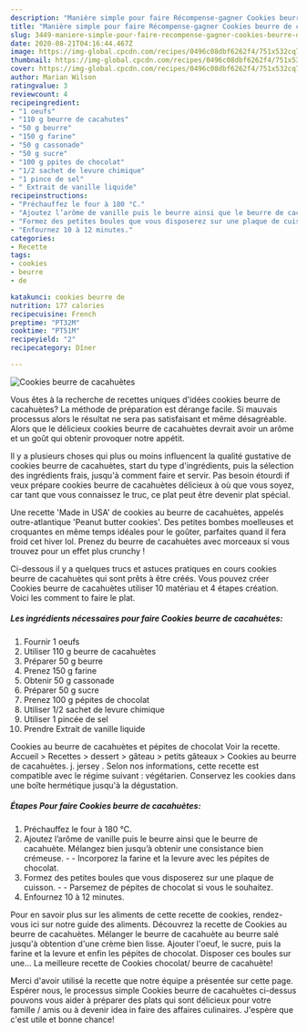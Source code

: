 ```yaml
---
description: "Manière simple pour faire Récompense-gagner Cookies beurre de cacahuètes"
title: "Manière simple pour faire Récompense-gagner Cookies beurre de cacahuètes"
slug: 3449-maniere-simple-pour-faire-recompense-gagner-cookies-beurre-de-cacahuetes
date: 2020-08-21T04:16:44.467Z
image: https://img-global.cpcdn.com/recipes/0496c08dbf6262f4/751x532cq70/cookies-beurre-de-cacahuetes-photo-principale-de-la-recette.jpg
thumbnail: https://img-global.cpcdn.com/recipes/0496c08dbf6262f4/751x532cq70/cookies-beurre-de-cacahuetes-photo-principale-de-la-recette.jpg
cover: https://img-global.cpcdn.com/recipes/0496c08dbf6262f4/751x532cq70/cookies-beurre-de-cacahuetes-photo-principale-de-la-recette.jpg
author: Marian Wilson
ratingvalue: 3
reviewcount: 4
recipeingredient:
- "1 oeufs"
- "110 g beurre de cacahutes"
- "50 g beurre"
- "150 g farine"
- "50 g cassonade"
- "50 g sucre"
- "100 g ppites de chocolat"
- "1/2 sachet de levure chimique"
- "1 pince de sel"
- " Extrait de vanille liquide"
recipeinstructions:
- "Préchauffez le four à 180 °C."
- "Ajoutez l’arôme de vanille puis le beurre ainsi que le beurre de cacahuète. Mélangez bien jusqu’à obtenir une consistance bien crémeuse.  Incorporez la farine et la levure avec les pépites de chocolat."
- "Formez des petites boules que vous disposerez sur une plaque de cuisson.  Parsemez de pépites de chocolat si vous le souhaitez."
- "Enfournez 10 à 12 minutes."
categories:
- Recette
tags:
- cookies
- beurre
- de

katakunci: cookies beurre de 
nutrition: 177 calories
recipecuisine: French
preptime: "PT32M"
cooktime: "PT51M"
recipeyield: "2"
recipecategory: Dîner

---
```



![Cookies beurre de cacahuètes](https://img-global.cpcdn.com/recipes/0496c08dbf6262f4/751x532cq70/cookies-beurre-de-cacahuetes-photo-principale-de-la-recette.jpg)

Vous êtes à la recherche de recettes uniques d'idées cookies beurre de cacahuètes? La méthode de préparation est dérange facile. Si mauvais processus alors le résultat ne sera pas satisfaisant et même désagréable. Alors que le délicieux cookies beurre de cacahuètes devrait avoir un arôme et un goût qui obtenir provoquer notre appétit.

Il y a plusieurs choses qui plus ou moins influencent la qualité gustative de cookies beurre de cacahuètes, start du type d'ingrédients, puis la sélection des ingrédients frais, jusqu'à comment faire et servir. Pas besoin étourdi if veux prépare cookies beurre de cacahuètes délicieux à où que vous soyez, car tant que vous connaissez le truc, ce plat peut être devenir plat spécial.

Une recette &#39;Made in USA&#39; de cookies au beurre de cacahuètes, appelés outre-atlantique &#39;Peanut butter cookies&#39;. Des petites bombes moelleuses et croquantes en même temps idéales pour le goûter, parfaites quand il fera froid cet hiver lol. Prenez du beurre de cacahuètes avec morceaux si vous trouvez pour un effet plus crunchy !


Ci-dessous il y a quelques trucs et astuces pratiques en cours cookies beurre de cacahuètes qui sont prêts à être créés. Vous pouvez créer Cookies beurre de cacahuètes utiliser 10 matériau et 4 étapes création. Voici les comment to faire le plat.

<!--inarticleads1-->

##### Les ingrédients nécessaires pour faire Cookies beurre de cacahuètes:

1. Fournir 1 oeufs
1. Utiliser 110 g beurre de cacahuètes
1. Préparer 50 g beurre
1. Prenez 150 g farine
1. Obtenir 50 g cassonade
1. Préparer 50 g sucre
1. Prenez 100 g pépites de chocolat
1. Utiliser 1/2 sachet de levure chimique
1. Utiliser 1 pincée de sel
1. Prendre  Extrait de vanille liquide


Cookies au beurre de cacahuètes et pépites de chocolat Voir la recette. Accueil &gt; Recettes &gt; dessert &gt; gâteau &gt; petits gâteaux &gt; Cookies au beurre de cacahuètes. j. jersey . Selon nos informations, cette recette est compatible avec le régime suivant : végétarien. Conservez les cookies dans une boîte hermétique jusqu&#39;à la dégustation. 

<!--inarticleads2-->

##### Étapes Pour faire Cookies beurre de cacahuètes:

1. Préchauffez le four à 180 °C.
1. Ajoutez l’arôme de vanille puis le beurre ainsi que le beurre de cacahuète. Mélangez bien jusqu’à obtenir une consistance bien crémeuse. -  - Incorporez la farine et la levure avec les pépites de chocolat.
1. Formez des petites boules que vous disposerez sur une plaque de cuisson. -  - Parsemez de pépites de chocolat si vous le souhaitez.
1. Enfournez 10 à 12 minutes.


Pour en savoir plus sur les aliments de cette recette de cookies, rendez-vous ici sur notre guide des aliments. Découvrez la recette de Cookies au beurre de cacahuètes. Mélanger le beurre de cacahuète au beurre salé jusqu&#39;à obtention d&#39;une crème bien lisse. Ajouter l&#39;oeuf, le sucre, puis la farine et la levure et enfin les pépites de chocolat. Disposer ces boules sur une… La meilleure recette de Cookies chocolat/ beurre de cacahuète! 


Merci d'avoir utilisé la recette que notre équipe a présentée sur cette page. Espérer nous, le processus simple Cookies beurre de cacahuètes ci-dessus pouvons vous aider à préparer des plats qui sont délicieux pour votre famille / amis ou à devenir idea in faire des affaires culinaires. J'espère que c'est utile et bonne chance!
